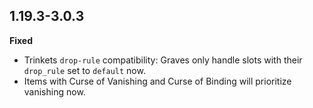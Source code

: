 ## 1.19.3-3.0.3
**Fixed**
- Trinkets `drop-rule` compatibility: Graves only handle slots with their `drop_rule` set to `default` now.
- Items with Curse of Vanishing and Curse of Binding will prioritize vanishing now.